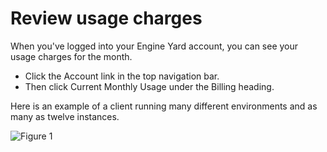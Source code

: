 # Review usage charges

When you've logged into your Engine Yard account, you can see your usage charges for the month.

  - Click the Account link in the top navigation bar.
  - Then click Current Monthly Usage under the Billing heading.

Here is an example of a client running many different environments and as many as twelve instances.

![Figure 1](images/billing_example.jpg)